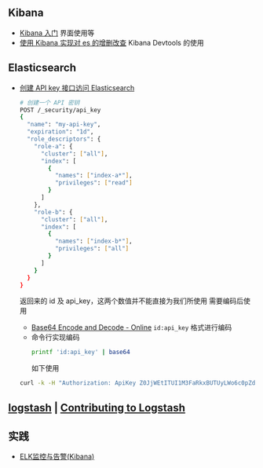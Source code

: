 ## Kibana

- [Kibana 入门](https://blog.csdn.net/UbuntuTouch/article/details/122805096)
  界面使用等
- [使用 Kibana 实现对 es 的增删改查](https://blog.csdn.net/python113/article/details/113802885)
  Kibana Devtools 的使用

## Elasticsearch

- [创建 API key 接口访问 Elasticsearch](https://blog.csdn.net/UbuntuTouch/article/details/107181440)

  ```bash
  # 创建一个 API 密钥
  POST /_security/api_key
  {
    "name": "my-api-key",
    "expiration": "1d",
    "role_descriptors": {
      "role-a": {
        "cluster": ["all"],
        "index": [
          {
            "names": ["index-a*"],
            "privileges": ["read"]
          }
        ]
      },
      "role-b": {
        "cluster": ["all"],
        "index": [
          {
            "names": ["index-b*"],
            "privileges": ["all"]
          }
        ]
      }
    }
  }
  ```

  返回来的 id 及 api_key，这两个数值并不能直接为我们所使用
  需要编码后使用

  - [Base64 Encode and Decode - Online](https://www.base64encode.org/)
    `id:api_key` 格式进行编码
  - 命令行实现编码
    ```bash
    printf 'id:api_key' | base64
    ```
    如下使用

  ```bash
  curl -k -H "Authorization: ApiKey Z0JjWEtITUI1M3FaRkxBUTUyLWo6c0pZdjNWTUxSYWFlYW9VZWMyWGZzQQ==" https://localhost:9200/_cluster/health
  ```

## [logstash](https://github.com/elastic/logstash) | [Contributing to Logstash](https://www.elastic.co/guide/en/logstash/8.13/contributing-to-logstash.html)

## 实践

- [ELK监控与告警(Kibana)](https://blog.csdn.net/qq_33816243/article/details/132352607)